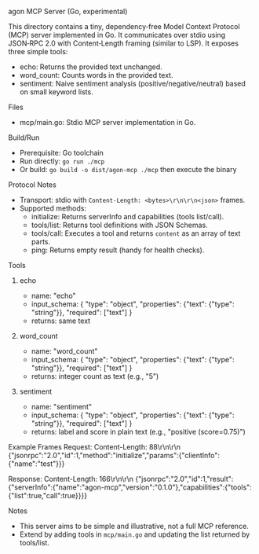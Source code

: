 agon MCP Server (Go, experimental)

This directory contains a tiny, dependency‑free Model Context Protocol (MCP) server implemented in Go. It communicates over stdio using JSON‑RPC 2.0 with Content‑Length framing (similar to LSP). It exposes three simple tools:

- echo: Returns the provided text unchanged.
- word_count: Counts words in the provided text.
- sentiment: Naive sentiment analysis (positive/negative/neutral) based on small keyword lists.

Files
- mcp/main.go: Stdio MCP server implementation in Go.

Build/Run
- Prerequisite: Go toolchain
- Run directly: `go run ./mcp`
- Or build: `go build -o dist/agon-mcp ./mcp` then execute the binary

Protocol Notes
- Transport: stdio with `Content-Length: <bytes>\r\n\r\n<json>` frames.
- Supported methods:
  - initialize: Returns serverInfo and capabilities (tools list/call).
  - tools/list: Returns tool definitions with JSON Schemas.
  - tools/call: Executes a tool and returns `content` as an array of text parts.
  - ping: Returns empty result (handy for health checks).

Tools
1) echo
   - name: "echo"
   - input_schema:
     {
       "type": "object",
       "properties": {"text": {"type": "string"}},
       "required": ["text"]
     }
   - returns: same text

2) word_count
   - name: "word_count"
   - input_schema:
     {
       "type": "object",
       "properties": {"text": {"type": "string"}},
       "required": ["text"]
     }
   - returns: integer count as text (e.g., "5")

3) sentiment
   - name: "sentiment"
   - input_schema:
     {
       "type": "object",
       "properties": {"text": {"type": "string"}},
       "required": ["text"]
     }
   - returns: label and score in plain text (e.g., "positive (score=0.75)")

Example Frames
Request:
  Content-Length: 88\r\n\r\n
  {"jsonrpc":"2.0","id":1,"method":"initialize","params":{"clientInfo":{"name":"test"}}}

Response:
  Content-Length: 166\r\n\r\n
  {"jsonrpc":"2.0","id":1,"result":{"serverInfo":{"name":"agon-mcp","version":"0.1.0"},"capabilities":{"tools":{"list":true,"call":true}}}}

Notes
- This server aims to be simple and illustrative, not a full MCP reference.
- Extend by adding tools in `mcp/main.go` and updating the list returned by tools/list.
